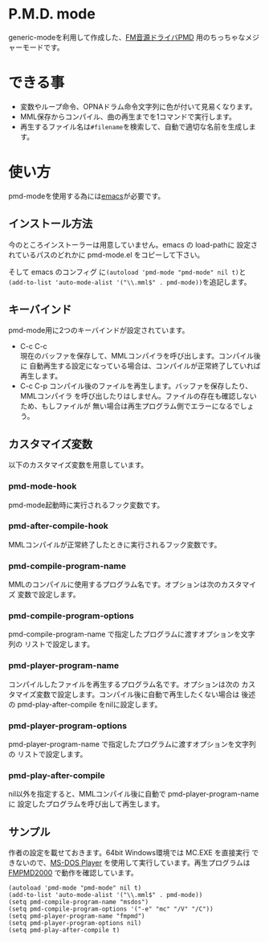 # P.M.D. mode
generic-modeを利用して作成した、[FM音源ドライバPMD](https://sites.google.com/site/kajapon/pmd)
用のちっちゃなメジャーモードです。

# できる事
 - 変数やループ命令、OPNAドラム命令文字列に色が付いて見易くなります。
 - MML保存からコンパイル、曲の再生までを1コマンドで実行します。
 - 再生するファイル名は`#filename`を検索して、自動で適切な名前を生成します。

# 使い方
pmd-modeを使用する為には[emacs](https://www.gnu.org/software/emacs/)が必要です。

## インストール方法

今のところインストーラーは用意していません。emacs の load-pathに
設定されているパスのどれかに pmd-mode.el をコピーして下さい。

そして emacs のコンフィグ に`(autoload 'pmd-mode "pmd-mode" nil t)`と
`(add-to-list 'auto-mode-alist '("\\.mml$" . pmd-mode))`を追記します。

## キーバインド

pmd-mode用に2つのキーバインドが設定されています。

- C-c C-c  
現在のバッファを保存して、MMLコンパイラを呼び出します。コンパイル後に
自動再生する設定になっている場合は、コンパイルが正常終了していれば
再生します。
- C-c C-p
コンパイル後のファイルを再生します。バッファを保存したり、MMLコンパイラ
を呼び出したりはしません。ファイルの存在も確認しないため、もしファイルが
無い場合は再生プログラム側でエラーになるでしょう。

## カスタマイズ変数

以下のカスタマイズ変数を用意しています。

### pmd-mode-hook
pmd-mode起動時に実行されるフック変数です。

### pmd-after-compile-hook
MMLコンパイルが正常終了したときに実行されるフック変数です。

### pmd-compile-program-name
MMLのコンパイルに使用するプログラム名です。オプションは次のカスタマイズ
変数で設定します。

### pmd-compile-program-options
pmd-compile-program-name で指定したプログラムに渡すオプションを文字列の
リストで設定します。

### pmd-player-program-name
コンパイルしたファイルを再生するプログラム名です。オプションは次の
カスタマイズ変数で設定します。コンパイル後に自動で再生したくない場合は
後述の pmd-play-after-compile をnilに設定します。

### pmd-player-program-options
pmd-player-program-name で指定したプログラムに渡すオプションを文字列の
リストで設定します。

### pmd-play-after-compile
nil以外を指定すると、MMLコンパイル後に自動で pmd-player-program-name に
設定したプログラムを呼び出して再生します。

## サンプル

作者の設定を載せておきます。64bit Windows環境では MC.EXE を直接実行
できないので、[MS-DOS Player](http://homepage3.nifty.com/takeda-toshiya/msdos/)
を使用して実行しています。再生プログラムは[FMPMD2000](http://c60.la.coocan.jp/fmpmd.html)
で動作を確認しています。

    (autoload 'pmd-mode "pmd-mode" nil t)
    (add-to-list 'auto-mode-alist '("\\.mml$" . pmd-mode))
    (setq pmd-compile-program-name "msdos")
    (setq pmd-compile-program-options '("-e" "mc" "/V" "/C"))
    (setq pmd-player-program-name "fmpmd")
    (setq pmd-player-program-options nil)
    (setq pmd-play-after-compile t)
